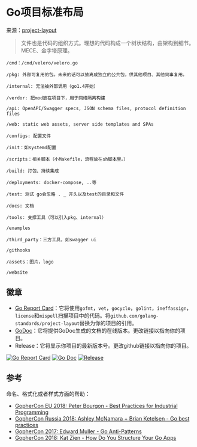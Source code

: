 # Go项目标准布局

来源：[project-layout](https://github.com/golang-standards/project-layout/)

> 文件也是代码的组织方式。理想的代码构成一个树状结构，由架构到细节。MECE、金字塔原理。

```
/cmd：/cmd/velero/velero.go

/pkg: 外部可复用的包。未来的话可以抽离成独立的公共包，供其他项目、其他同事复用。

/internal: 无法被外部调用（go1.4开始）

/verdor: 把mod放在项目下，用于网络隔离构建

/api: OpenAPI/Swagger specs, JSON schema files, protocol definition files

/web: static web assets, server side templates and SPAs

/configs: 配置文件

/init：如systemd配置

/scripts：相关脚本（小Makefile，流程放在sh脚本里。）

/build: 打包、持续集成

/deployments: docker-compose, ..等

/test: 测试 go会忽略 . _ 开头以及test的目录和文件

/docs: 文档

/tools: 支撑工具（可以引入pkg、internal）

/examples

/third_party：三方工具，如swagger ui

/githooks

/assets：图片，logo

/website
```


## 徽章

* [Go Report Card](https://goreportcard.com/)：它将使用`gofmt`，`vet`，`gocyclo`，`golint`，`ineffassign`，`license`和`mispell`扫描项目中的代码。将`github.com/golang-standards/project-layout`替换为你的项目的引用。
* [GoDoc](http://godoc.org/)：它将提供GoDoc生成的文档的在线版本。更改链接以指向你的项目。
* Release：它将显示你项目的最新版本号。更改github链接以指向你的项目。

[![Go Report Card](https://goreportcard.com/badge/github.com/golang-standards/project-layout?style=flat-square)](https://goreportcard.com/report/github.com/golang-standards/project-layout)
[![Go Doc](https://img.shields.io/badge/godoc-reference-blue.svg?style=flat-square)](http://godoc.org/github.com/golang-standards/project-layout)
[![Release](https://img.shields.io/github/release/golang-standards/project-layout.svg?style=flat-square)](https://github.com/golang-standards/project-layout/releases/latest)

## 参考

命名、格式化或者样式方面的帮助：


* [GopherCon EU 2018: Peter Bourgon - Best Practices for Industrial Programming](https://www.youtube.com/watch?v=PTE4VJIdHPg)
* [GopherCon Russia 2018: Ashley McNamara + Brian Ketelsen - Go best practices](https://www.youtube.com/watch?v=MzTcsI6tn-0)
* [GopherCon 2017: Edward Muller - Go Anti-Patterns](https://www.youtube.com/watch?v=ltqV6pDKZD8)
* [GopherCon 2018: Kat Zien - How Do You Structure Your Go Apps](https://www.youtube.com/watch?v=oL6JBUk6tj0)

